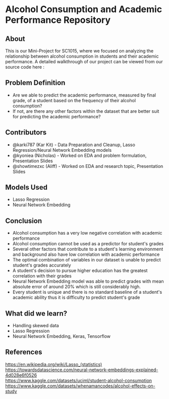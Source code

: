 # Alcohol Consumption and Academic Performance Repository
## About
This is our Mini-Project for SC1015, where we focused on analyzing the relationship between alcohol consumption in students and their academic performance. A detailed walkthrough of our project can be viewed from our source code here :
## Problem Definition
* Are we able to predict the academic performance, measured by final grade, of a student based on the frequency of their alcohol consumption? <br>
* If not, are there any other factors within the dataset that are better suit for predicting the academic performance?
## Contributors
* @karki787 (Kar Kit) - Data Preparation and Cleanup, Lasso Regression/Neural Network Embedding models
* @kyoniea (Nicholas) - Worked on EDA and problem formulation, Presentation Slides
* @showtimezxc (Aliff) - Worked on EDA and research topic, Presentation Slides 
## Models Used
* Lasso Regression
* Neural Network Embedding
## Conclusion
* Alcohol consumption has a very low negative correlation with academic performance
* Alcohol consumption cannot be used as a predictor for student's grades
* Several other factors that contribute to a student's learning environment and background also have low correlation with academic performance
* The optimal combination of variables in our dataset is unable to predict student's grades accurately
* A student's decision to pursue higher education has the greatest correlation with their grades
* Neural Network Embedding model was able to predict grades with mean absolute error of around 20% which is still considerably high.
* Every student is unique and there is no standard baseline of a student's academic ability thus it is difficulty to predict student's grade

## What did we learn?
* Handling skewed data
* Lasso Regression
* Neural Network Embedding, Keras, Tensorflow
## References
https://en.wikipedia.org/wiki/Lasso_(statistics) <br>
https://towardsdatascience.com/neural-network-embeddings-explained-4d028e6f0526 <br>
https://www.kaggle.com/datasets/uciml/student-alcohol-consumption <br>
https://www.kaggle.com/datasets/whenamancodes/alcohol-effects-on-study

